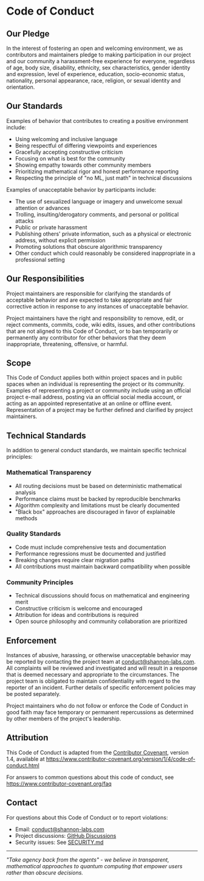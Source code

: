 # Code of Conduct

## Our Pledge

In the interest of fostering an open and welcoming environment, we as contributors and maintainers pledge to making participation in our project and our community a harassment-free experience for everyone, regardless of age, body size, disability, ethnicity, sex characteristics, gender identity and expression, level of experience, education, socio-economic status, nationality, personal appearance, race, religion, or sexual identity and orientation.

## Our Standards

Examples of behavior that contributes to creating a positive environment include:

* Using welcoming and inclusive language
* Being respectful of differing viewpoints and experiences
* Gracefully accepting constructive criticism
* Focusing on what is best for the community
* Showing empathy towards other community members
* Prioritizing mathematical rigor and honest performance reporting
* Respecting the principle of \"no ML, just math\" in technical discussions

Examples of unacceptable behavior by participants include:

* The use of sexualized language or imagery and unwelcome sexual attention or advances
* Trolling, insulting/derogatory comments, and personal or political attacks
* Public or private harassment
* Publishing others' private information, such as a physical or electronic address, without explicit permission
* Promoting solutions that obscure algorithmic transparency
* Other conduct which could reasonably be considered inappropriate in a professional setting

## Our Responsibilities

Project maintainers are responsible for clarifying the standards of acceptable behavior and are expected to take appropriate and fair corrective action in response to any instances of unacceptable behavior.

Project maintainers have the right and responsibility to remove, edit, or reject comments, commits, code, wiki edits, issues, and other contributions that are not aligned to this Code of Conduct, or to ban temporarily or permanently any contributor for other behaviors that they deem inappropriate, threatening, offensive, or harmful.

## Scope

This Code of Conduct applies both within project spaces and in public spaces when an individual is representing the project or its community. Examples of representing a project or community include using an official project e-mail address, posting via an official social media account, or acting as an appointed representative at an online or offline event. Representation of a project may be further defined and clarified by project maintainers.

## Technical Standards

In addition to general conduct standards, we maintain specific technical principles:

### Mathematical Transparency
- All routing decisions must be based on deterministic mathematical analysis
- Performance claims must be backed by reproducible benchmarks
- Algorithm complexity and limitations must be clearly documented
- \"Black box\" approaches are discouraged in favor of explainable methods

### Quality Standards
- Code must include comprehensive tests and documentation
- Performance regressions must be documented and justified
- Breaking changes require clear migration paths
- All contributions must maintain backward compatibility when possible

### Community Principles
- Technical discussions should focus on mathematical and engineering merit
- Constructive criticism is welcome and encouraged
- Attribution for ideas and contributions is required
- Open source philosophy and community collaboration are prioritized

## Enforcement

Instances of abusive, harassing, or otherwise unacceptable behavior may be reported by contacting the project team at conduct@shannon-labs.com. All complaints will be reviewed and investigated and will result in a response that is deemed necessary and appropriate to the circumstances. The project team is obligated to maintain confidentiality with regard to the reporter of an incident. Further details of specific enforcement policies may be posted separately.

Project maintainers who do not follow or enforce the Code of Conduct in good faith may face temporary or permanent repercussions as determined by other members of the project's leadership.

## Attribution

This Code of Conduct is adapted from the [Contributor Covenant][homepage], version 1.4, available at https://www.contributor-covenant.org/version/1/4/code-of-conduct.html

[homepage]: https://www.contributor-covenant.org

For answers to common questions about this code of conduct, see https://www.contributor-covenant.org/faq

## Contact

For questions about this Code of Conduct or to report violations:
- Email: conduct@shannon-labs.com
- Project discussions: [GitHub Discussions](https://github.com/Shannon-Labs/ariadne/discussions)
- Security issues: See [SECURITY.md](SECURITY.md)

---

*\"Take agency back from the agents\" - we believe in transparent, mathematical approaches to quantum computing that empower users rather than obscure decisions.*